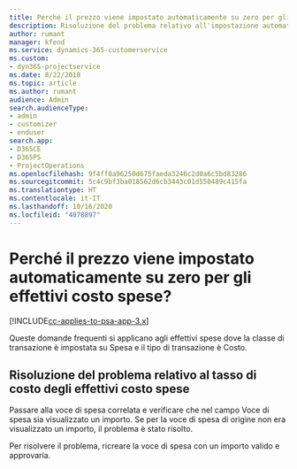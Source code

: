```yaml
---
title: Perché il prezzo viene impostato automaticamente su zero per gli effettivi costo spese?
description: Risoluzione del problema relativo all'impostazione automatica su zero del prezzo per gli effettivi costo spese.
author: rumant
manager: kfend
ms.service: dynamics-365-customerservice
ms.custom:
- dyn365-projectservice
ms.date: 8/22/2018
ms.topic: article
ms.author: rumant
audience: Admin
search.audienceType:
- admin
- customizer
- enduser
search.app:
- D365CE
- D365PS
- ProjectOperations
ms.openlocfilehash: 9f4ff8a96250d675faeda3246c2d0a6c5bd83286
ms.sourcegitcommit: 5c4c9bf3ba018562d6cb3443c01d550489c415fa
ms.translationtype: HT
ms.contentlocale: it-IT
ms.lasthandoff: 10/16/2020
ms.locfileid: "4078897"
---
```

# <a name="why-is-the-price-defaulting-to-zero-on-expense-cost-actuals"></a>Perché il prezzo viene impostato automaticamente su zero per gli effettivi costo spese?

[!INCLUDE[cc-applies-to-psa-app-3.x](../includes/cc-applies-to-psa-app-3x.md)]

Queste domande frequenti si applicano agli effettivi spese dove la classe di transazione è impostata su Spesa e il tipo di transazione è Costo.

## <a name="troubleshooting-cost-rates-on-expense-cost-actuals"></a>Risoluzione del problema relativo al tasso di costo degli effettivi costo spese

Passare alla voce di spesa correlata e verificare che nel campo Voce di spesa sia visualizzato un importo. Se per la voce di spesa di origine non era visualizzato un importo, il problema è stato risolto.
 
Per risolvere il problema, ricreare la voce di spesa con un importo valido e approvarla.
